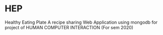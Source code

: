 # HEP

Healthy Eating Plate 
A recipe sharing Web Application
using mongodb
for project of HUMAN COMPUTER INTERACTION (For sem 2020)

